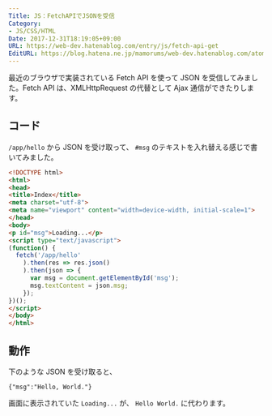 ```yaml
---
Title: JS：FetchAPIでJSONを受信
Category:
- JS/CSS/HTML
Date: 2017-12-31T18:19:05+09:00
URL: https://web-dev.hatenablog.com/entry/js/fetch-api-get
EditURL: https://blog.hatena.ne.jp/mamorums/web-dev.hatenablog.com/atom/entry/8599973812331788710
---
```


最近のブラウザで実装されている Fetch API を使って JSON を受信してみました。Fetch API は、XMLHttpRequest の代替として Ajax 通信ができたりします。


## コード
`/app/hello` から JSON を受け取って、 `#msg` のテキストを入れ替える感じで書いてみました。


```html
<!DOCTYPE html>
<html>
<head>
<title>Index</title>
<meta charset="utf-8">
<meta name="viewport" content="width=device-width, initial-scale=1">
</head>
<body>
<p id="msg">Loading...</p>
<script type="text/javascript">
(function() {
  fetch('/app/hello'
    ).then(res => res.json()
    ).then(json => {
      var msg = document.getElementById('msg');
      msg.textContent = json.msg;
    });
})();
</script>
</body>
</html>
```


## 動作
下のような JSON を受け取ると、

```
{"msg":"Hello, World."}
```

画面に表示されていた `Loading...` が、 `Hello World.` に代わります。
